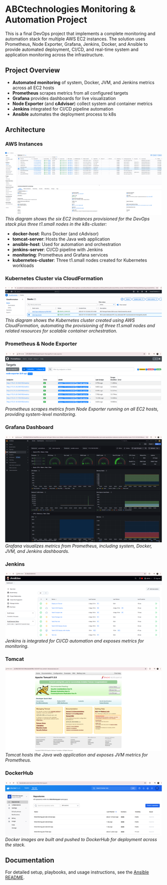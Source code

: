 

# ABCtechnologies Monitoring & Automation Project

This is a final DevOps project that implements a complete monitoring and automation stack for multiple AWS EC2 instances. The solution uses Prometheus, Node Exporter, Grafana, Jenkins, Docker, and Ansible to provide automated deployment, CI/CD, and real-time system and application monitoring across the infrastructure.

## Project Overview

- **Automated monitoring** of system, Docker, JVM, and Jenkins metrics across all EC2 hosts
- **Prometheus** scrapes metrics from all configured targets
- **Grafana** provides dashboards for live visualization
- **Node Exporter** (and **cAdvisor**) collect system and container metrics
- **Jenkins** integrated for CI/CD pipeline automation
- **Ansible** automates the deployment process to k8s

## Architecture


### AWS Instances

![AWS Instances](images/aws-instances.png)
*This diagram shows the six EC2 instances provisioned for the DevOps stack plus three t1.small nodes in the k8s-cluster:*
- **docker-host**: Runs Docker (and cAdvisor)
- **tomcat-server**: Hosts the Java web application
- **ansible-host**: Used for automation and orchestration
- **jenkins-server**: CI/CD pipeline with Jenkins
- **monitoring**: Prometheus and Grafana services
- **kubernetes-cluster**: Three t1.small nodes created for Kubernetes workloads

### Kubernetes Cluster via CloudFormation
![Kubernetes Cluster CloudFormation](images/k8s-cloudformation.png)
*This diagram shows the Kubernetes cluster created using AWS CloudFormation, automating the provisioning of three t1.small nodes and related resources for scalable container orchestration.*

### Prometheus & Node Exporter
![Prometheus & Node Exporter](images/prometheus-nodexporter.png)
*Prometheus scrapes metrics from Node Exporter running on all EC2 hosts, providing system-level monitoring.*

### Grafana Dashboard
![Grafana Dashboard](images/grafana.png)
*Grafana visualizes metrics from Prometheus, including system, Docker, JVM, and Jenkins dashboards.*

### Jenkins
![Jenkins](images/jenkins.png)
*Jenkins is integrated for CI/CD automation and exposes metrics for monitoring.*

### Tomcat
![Tomcat](images/tomcat.png)
*Tomcat hosts the Java web application and exposes JVM metrics for Prometheus.*

### DockerHub
![DockerHub](images/dockerhub.png)
*Docker images are built and pushed to DockerHub for deployment across the stack.*

## Documentation

For detailed setup, playbooks, and usage instructions, see the [Ansible README](ansible/README.md).
